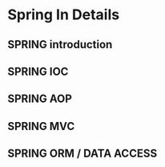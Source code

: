 # Spring In Details
  
## SPRING introduction  
  
## SPRING IOC
  
## SPRING AOP
  
## SPRING MVC
  
## SPRING ORM / DATA ACCESS    
